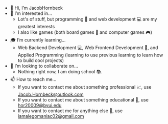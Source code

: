 - 👋 Hi, I’m JacobHornbeck
- 👀 I’m interested in...
    - Lot's of stuff, but programming 💾 and web development 💻 are my greatest interests
    - I also like games (both board games 🎲 and computer games 🎮)
- 🎓 I’m currently learning...
    - Web Backend Development 💻, Web Frontend Development 📱, and Applied Programming (learning to use previous learning to learn how to build cool projects)
- 🎯 I’m looking to collaborate on...
    - Nothing right now, I am doing school 📚.
- 📫 How to reach me...
    - If you want to contact me about something professional 📈, use Jacob.Hornbeck@outlook.com  
    - If you want to contact me about something educational 📓, use hor20009@byui.edu  
    - If you want to contact me for anything else 🎉, use iamalegomaniac02@gmail.com

<!---
JacobHornbeck/JacobHornbeck is a ✨ special ✨ repository because its `README.md` (this file) appears on your GitHub profile.
You can click the Preview link to take a look at your changes.
--->
